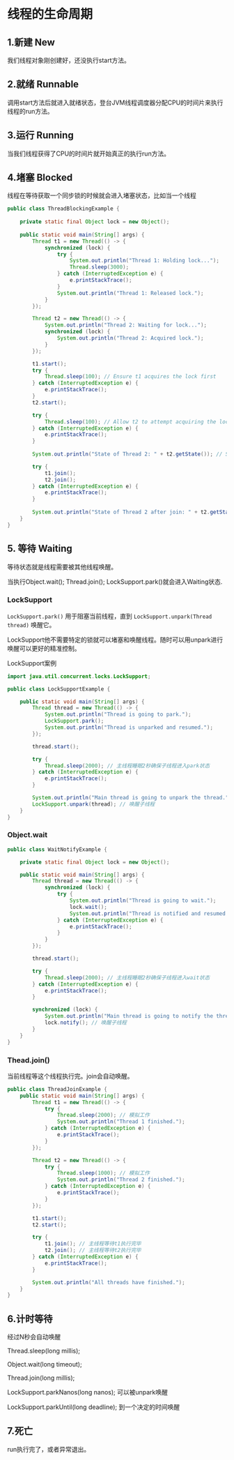 # 线程的生命周期

## 1.新建 New

我们线程对象刚创建好，还没执行start方法。

## 2.就绪 Runnable

调用start方法后就进入就绪状态，登台JVM线程调度器分配CPU的时间片来执行线程的run方法。

## 3.运行 Running

当我们线程获得了CPU的时间片就开始真正的执行run方法。

## 4.堵塞 Blocked

线程在等待获取一个同步锁的时候就会进入堵塞状态，比如当一个线程

~~~java
public class ThreadBlockingExample {
    
    private static final Object lock = new Object();
    
    public static void main(String[] args) {
        Thread t1 = new Thread(() -> {
            synchronized (lock) {
                try {
                    System.out.println("Thread 1: Holding lock...");
                    Thread.sleep(3000);
                } catch (InterruptedException e) {
                    e.printStackTrace();
                }
                System.out.println("Thread 1: Released lock.");
            }
        });

        Thread t2 = new Thread(() -> {
            System.out.println("Thread 2: Waiting for lock...");
            synchronized (lock) {
                System.out.println("Thread 2: Acquired lock.");
            }
        });

        t1.start();
        try {
            Thread.sleep(100); // Ensure t1 acquires the lock first
        } catch (InterruptedException e) {
            e.printStackTrace();
        }
        t2.start();

        try {
            Thread.sleep(100); // Allow t2 to attempt acquiring the lock
        } catch (InterruptedException e) {
            e.printStackTrace();
        }
        
        System.out.println("State of Thread 2: " + t2.getState()); // Should print BLOCKED

        try {
            t1.join();
            t2.join();
        } catch (InterruptedException e) {
            e.printStackTrace();
        }
        
        System.out.println("State of Thread 2 after join: " + t2.getState()); // Should print TERMINATED
    }
}

~~~

## 5. 等待 Waiting

等待状态就是线程需要被其他线程唤醒。

当执行Object.wait(); Thread.join(); LockSupport.park()就会进入Waiting状态.

### LockSupport

`LockSupport.park()` 用于阻塞当前线程，直到 `LockSupport.unpark(Thread thread)` 唤醒它。

LockSupport他不需要特定的锁就可以堵塞和唤醒线程。随时可以用unpark进行唤醒可以更好的精准控制。

LockSupport案例

~~~java
import java.util.concurrent.locks.LockSupport;

public class LockSupportExample {

    public static void main(String[] args) {
        Thread thread = new Thread(() -> {
            System.out.println("Thread is going to park.");
            LockSupport.park();
            System.out.println("Thread is unparked and resumed.");
        });

        thread.start();

        try {
            Thread.sleep(2000); // 主线程睡眠2秒确保子线程进入park状态
        } catch (InterruptedException e) {
            e.printStackTrace();
        }

        System.out.println("Main thread is going to unpark the thread.");
        LockSupport.unpark(thread); // 唤醒子线程
    }
}
~~~

### Object.wait

~~~java
public class WaitNotifyExample {

    private static final Object lock = new Object();

    public static void main(String[] args) {
        Thread thread = new Thread(() -> {
            synchronized (lock) {
                try {
                    System.out.println("Thread is going to wait.");
                    lock.wait();
                    System.out.println("Thread is notified and resumed.");
                } catch (InterruptedException e) {
                    e.printStackTrace();
                }
            }
        });

        thread.start();

        try {
            Thread.sleep(2000); // 主线程睡眠2秒确保子线程进入wait状态
        } catch (InterruptedException e) {
            e.printStackTrace();
        }

        synchronized (lock) {
            System.out.println("Main thread is going to notify the thread.");
            lock.notify(); // 唤醒子线程
        }
    }
}
~~~

### Thead.join()

当前线程等这个线程执行完。join会自动唤醒。

~~~java
public class ThreadJoinExample {
    public static void main(String[] args) {
        Thread t1 = new Thread(() -> {
            try {
                Thread.sleep(2000); // 模拟工作
                System.out.println("Thread 1 finished.");
            } catch (InterruptedException e) {
                e.printStackTrace();
            }
        });

        Thread t2 = new Thread(() -> {
            try {
                Thread.sleep(1000); // 模拟工作
                System.out.println("Thread 2 finished.");
            } catch (InterruptedException e) {
                e.printStackTrace();
            }
        });

        t1.start();
        t2.start();

        try {
            t1.join(); // 主线程等待t1执行完毕
            t2.join(); // 主线程等待t2执行完毕
        } catch (InterruptedException e) {
            e.printStackTrace();
        }

        System.out.println("All threads have finished.");
    }
}
~~~

## 6.计时等待

经过N秒会自动唤醒

Thread.sleep(long millis);

Object.wait(long timeout);

Thread.join(long millis);

LockSupport.parkNanos(long nanos);    可以被unpark唤醒

LockSupport.parkUntil(long deadline);   到一个决定的时间唤醒

## 7.死亡

run执行完了，或者异常退出。